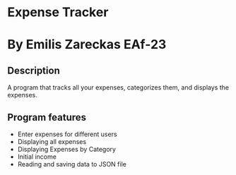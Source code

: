 # Expense Tracker
# By Emilis Zareckas EAf-23
## Description
A program that tracks all your expenses, categorizes them, and displays the expenses.

## Program features
- Enter expenses for different users
- Displaying all expenses 
- Displaying Expenses by Category
- Initial income
- Reading and saving data to JSON file
